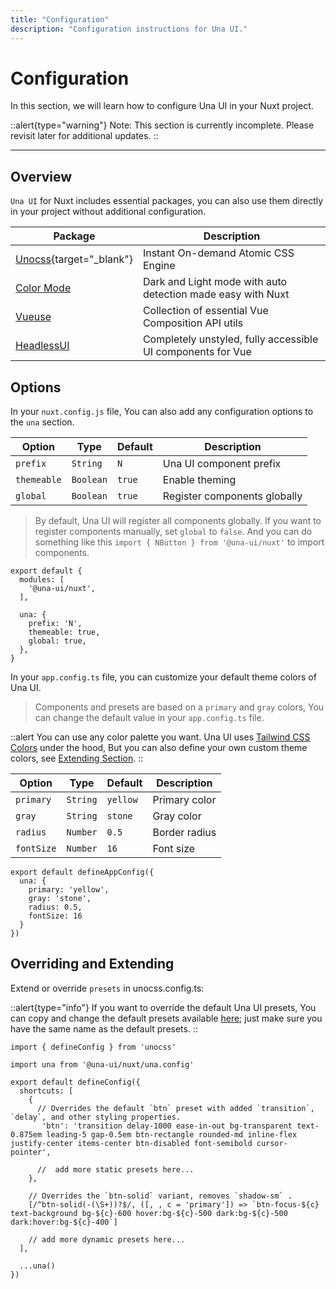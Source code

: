 ```yaml
---
title: "Configuration"
description: "Configuration instructions for Una UI."
---
```


# Configuration

In this section, we will learn how to configure Una UI in your Nuxt project.

::alert{type="warning"}
 Note: This section is currently incomplete. Please revisit later for additional updates.
::  

--- 

## Overview

`Una UI` for Nuxt includes essential packages, you can also use them directly in your project without additional configuration.

| Package                                        | Description                                                 |
| ---------------------------------------------- | ----------------------------------------------------------- |
| [Unocss](https://unocss.dev/){target="_blank"} | Instant On-demand Atomic CSS Engine                         |
| [Color Mode](https://color-mode.nuxtjs.org/)   | Dark and Light mode with auto detection made easy with Nuxt |
| [Vueuse](https://vueuse.org/)                  | Collection of essential Vue Composition API utils           |
| [HeadlessUI](https://headlessui.com/)          | Completely unstyled, fully accessible UI components for Vue |

## Options

In your `nuxt.config.js` file, You can also add any configuration options to the `una` section.

| Option      | Type      | Default | Description                  |
| ----------- | --------- | ------- | ---------------------------- |
| `prefix`    | `String`  | `N`     | Una UI component prefix      |
| `themeable` | `Boolean` | `true`  | Enable theming               |
| `global`    | `Boolean` | `true`  | Register components globally |

> By default, Una UI will register all components globally. If you want to register components manually, set `global` to `false`. And you can do something like this `import { NButton } from '@una-ui/nuxt'` to import components.

```js{}[nuxt.config.js]
export default {
  modules: [
    '@una-ui/nuxt',
  ],

  una: {
    prefix: 'N',
    themeable: true,
    global: true,
  },
}
```

In your `app.config.ts` file, you can customize your default theme colors of Una UI.

> Components and presets are based on a `primary` and `gray` colors, You can change the default value in your `app.config.ts` file.

::alert 
You can use any color palette you want. Una UI uses [Tailwind CSS Colors](https://tailwindcss.com/docs/customizing-colors) under the hood, But you can also define your own custom theme colors, see [Extending Section](#overriding-and-extending).
::

| Option     | Type     | Default  | Description   |
| ---------- | -------- | -------- | ------------- |
| `primary`  | `String` | `yellow` | Primary color |
| `gray`     | `String` | `stone`  | Gray color    |
| `radius`   | `Number` | `0.5`    | Border radius |
| `fontSize` | `Number` | `16`     | Font size     |

```ts{}[app.config.ts]
export default defineAppConfig({
  una: {
    primary: 'yellow',
    gray: 'stone',
    radius: 0.5,
    fontSize: 16
  }
})
```

## Overriding and Extending

Extend or override `presets` in unocss.config.ts:

::alert{type="info"}
If you want to override the default Una UI presets, You can copy and change the default presets available [here](https://github.com/una-ui/una-ui/tree/main/packages/preset/src/_shortcuts); just make sure you have the same name as the default presets.
::

```ts{}[unocss.config.ts]
import { defineConfig } from 'unocss'

import una from '@una-ui/nuxt/una.config'

export default defineConfig({
  shortcuts: [
    {
      // Overrides the default `btn` preset with added `transition`, `delay`, and other styling properties.
       'btn': 'transition delay-1000 ease-in-out bg-transparent text-0.875em leading-5 gap-0.5em btn-rectangle rounded-md inline-flex justify-center items-center btn-disabled font-semibold cursor-pointer',

      //  add more static presets here...
    },

    // Overrides the `btn-solid` variant, removes `shadow-sm` .
    [/^btn-solid(-(\S+))?$/, ([, , c = 'primary']) => `btn-focus-${c} text-background bg-${c}-600 hover:bg-${c}-500 dark:bg-${c}-500 dark:hover:bg-${c}-400`] 

    // add more dynamic presets here...
  ],

  ...una()
})
```
